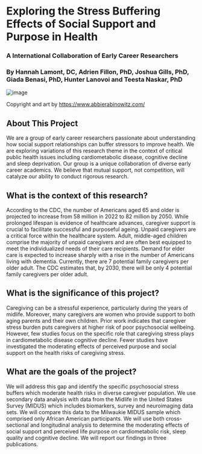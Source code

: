 # Exploring the Stress Buffering Effects of Social Support and Purpose in Health
### A International Collaboration of Early Career Researchers
### By Hannah Lamont, DC, Adrien Fillon, PhD, Joshua Gills, PhD, Giada Benasi, PhD, Hunter Lanovoi and Teesta Naskar, PhD
![image](https://www.abbierabinowitz.com/wp-content/uploads/2017/04/Shave.jpg)

Copyright and art by https://www.abbierabinowitz.com/
## About This Project
We are a group of early career researchers passionate about understanding how social support relationships can buffer stressors to improve health. We are exploring variations of this research theme in the context of critical public health issues including cardiometabolic disease, cognitive decline and sleep deprivation.
Our group is a unique collaboration of diverse early career academics. We believe that mutual support, not competition, will catalyze our ability to conduct rigorous research.

## What is the context of this research?
According to the CDC, the number of Americans aged 65 and older is projected to increase from 58 million in 2022 to 82 million by 2050. While prolonged lifespan is evidence of healthcare advances, caregiver support is crucial to facilitate successful and purposeful ageing. Unpaid caregivers are a critical force within the healthcare system. Adult, middle-aged children comprise the majority of unpaid caregivers and are often best equipped to meet the individualized needs of their care recipients. Demand for elder care is expected to increase sharply with a rise in the number of Americans living with dementia. Currently, there are 7 potential family caregivers per older adult. The CDC estimates that, by 2030, there will be only 4 potential family caregivers per older adult.

## What is the significance of this project?
Caregiving can be a stressful experience, particularly during the years of midlife. Moreover, many caregivers are women who provide support to both aging parents and their own children. Prior work indicates that caregiver stress burden puts caregivers at higher risk of poor psychosocial wellbeing. However, few studies focus on the specific role that caregiving stress plays in cardiometabolic disease cognitive decline. Fewer studies have investigated the moderating effects of perceived purpose and social support on the health risks of caregiving stress.

## What are the goals of the project?
We will address this gap and identify the specific psychosocial stress buffers which moderate health risks in diverse caregiver population. We use secondary data analysis with data from the Midlife in the United States Survey (MIDUS) which includes biomarkers, survey and neuroimaging data sets. We will compare this data to the Milwaukie MIDUS sample which comprised only African American participants. We will use both cross-sectional and longitudinal analysis to determine the moderating effects of social support and perceived life purpose on cardiometabolic risk, sleep quality and cognitive decline. We will report our findings in three publications.

